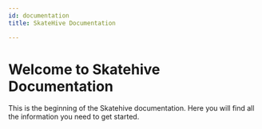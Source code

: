 ```yaml
---
id: documentation
title: SkateHive Documentation

---
```


# Welcome to Skatehive Documentation

This is the beginning of the Skatehive documentation. Here you will find all the information you need to get started.